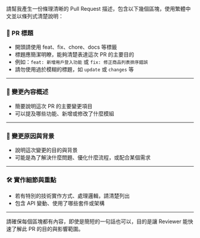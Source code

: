 請幫我產生一份條理清晰的 Pull Request 描述，包含以下幾個區塊，使用繁體中文並以條列式清楚說明：

### 📌 PR 標題
- 開頭請使用 feat、fix、chore、docs 等標籤
- 標題應簡潔明瞭，能夠清楚表達這次 PR 的主要目的
- 例如：`feat: 新增用戶登入功能` 或 `fix: 修正商品列表排序錯誤`
- 請勿使用過於模糊的標題，如 `update` 或 `changes` 等

---

### 🚀 變更內容概述
- 簡要說明這次 PR 的主要變更項目
- 可以提及哪些功能、新增或修改了什麼模組

---

### 📝 變更原因與背景
- 說明這次變更的目的與背景
- 可能是為了解決什麼問題、優化什麼流程，或配合某個需求

---

### 🛠️ 實作細節與重點
- 若有特別的技術實作方式、處理邏輯，請清楚列出
- 包含 API 變動、使用了哪些套件或架構

---

請確保每個區塊都有內容，即使是簡短的一句話也可以，目的是讓 Reviewer 能快速了解此 PR 的目的與影響範圍。
